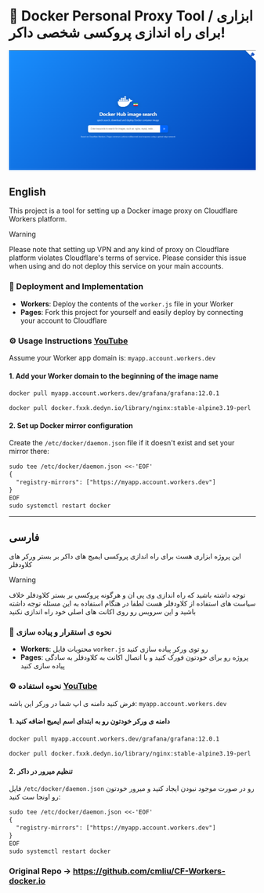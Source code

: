 # 🐳 Docker Personal Proxy Tool / ابزاری برای راه اندازی پروکسی شخصی داکر!

![CF-Workers-docker.io](./iran-mirror-docker.png)

## English

This project is a tool for setting up a Docker image proxy on Cloudflare Workers platform.

> [!WARNING]
> Please note that setting up VPN and any kind of proxy on Cloudflare platform violates Cloudflare's terms of service.
> Please consider this issue when using and do not deploy this service on your main accounts.

### 🚀 Deployment and Implementation

- **Workers**: Deploy the contents of the `worker.js` file in your Worker
- **Pages**: Fork this project for yourself and easily deploy by connecting your account to Cloudflare

### ⚙️ Usage Instructions [YouTube](https://www.youtube.com/watch?v=nqrmKV5KtPU)

Assume your Worker app domain is: `myapp.account.workers.dev`

#### 1. Add your Worker domain to the beginning of the image name

```shell
docker pull myapp.account.workers.dev/grafana/grafana:12.0.1
```

```shell
docker pull docker.fxxk.dedyn.io/library/nginx:stable-alpine3.19-perl
```

#### 2. Set up Docker mirror configuration

Create the `/etc/docker/daemon.json` file if it doesn't exist and set your mirror there:

```shell
sudo tee /etc/docker/daemon.json <<-'EOF'
{
  "registry-mirrors": ["https://myapp.account.workers.dev"]
}
EOF
sudo systemctl restart docker
```

---

## فارسی

این پروژه ابزاری هست برای راه اندازی پروکسی ایمیج های داکر بر بستر ورکر های کلاودفلر

> [!WARNING]
> توجه داشته باشید که راه اندازی وی پی ان و هرگونه پروکسی بر بستر کلاودفلر خلاف سیاست های استفاده از کلاودفلر هست
> لطفا در هنگام استفاده به این مسئله توجه داشته باشید و این سرویس رو روی اکانت های اصلی خود راه اندازی نکنید

### 🚀 نحوه ی استقرار و پیاده سازی

- **Workers**: محتویات فایل `worker.js` رو توی ورکر پیاده سازی کنید
- **Pages**: پروژه رو برای خودتون فورک کنید و با اتصال اکانت به کلاودفلر به سادگی پیاده سازی کنید

### ⚙️ نحوه استفاده [YouTube](https://www.youtube.com/watch?v=nqrmKV5KtPU)

فرض کنید دامنه ی اپ شما در ورکر این باشه: `myapp.account.workers.dev`

#### 1. دامنه ی ورکر خودتون رو به ابتدای اسم ایمیج اضافه کنید

```shell
docker pull myapp.account.workers.dev/grafana/grafana:12.0.1
```

```shell
docker pull docker.fxxk.dedyn.io/library/nginx:stable-alpine3.19-perl
```

#### 2. تنظیم میرور در داکر

فایل `/etc/docker/daemon.json` رو در صورت موجود نبودن ایجاد کنید و میرور خودتون رو اونجا ست کنید:

```shell
sudo tee /etc/docker/daemon.json <<-'EOF'
{
  "registry-mirrors": ["https://myapp.account.workers.dev"]
}
EOF
sudo systemctl restart docker
```




### Original Repo -> https://github.com/cmliu/CF-Workers-docker.io
